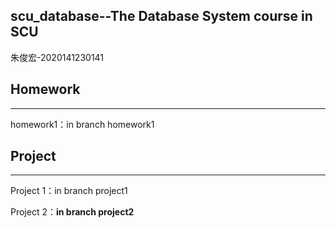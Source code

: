 scu_database--The Database System course in SCU
-------------------------------
朱俊宏-2020141230141

## Homework 
----------------------------------
homework1：in branch homework1


## Project 
--------------------------------------
Project 1：in branch project1

Project 2：**in branch project2**


